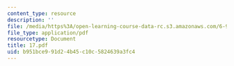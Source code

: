 ```yaml
---
content_type: resource
description: ''
file: /media/https%3A/open-learning-course-data-rc.s3.amazonaws.com/6-973-organic-optoelectronics-spring-2003/b951bce991d24b45c10c5824639a3fc4_17.pdf
file_type: application/pdf
resourcetype: Document
title: 17.pdf
uid: b951bce9-91d2-4b45-c10c-5824639a3fc4
---
```

